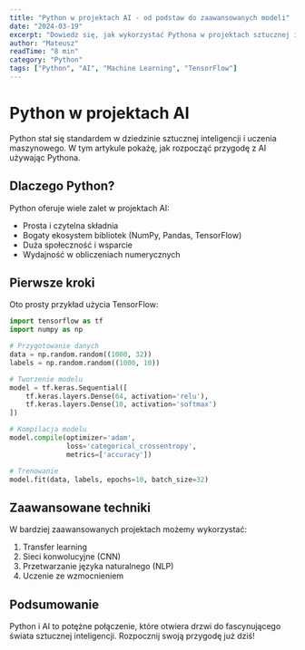 ```yaml
---
title: "Python w projektach AI - od podstaw do zaawansowanych modeli"
date: "2024-03-19"
excerpt: "Dowiedz się, jak wykorzystać Pythona w projektach sztucznej inteligencji, od prostych skryptów po zaawansowane modele uczenia maszynowego."
author: "Mateusz"
readTime: "8 min"
category: "Python"
tags: ["Python", "AI", "Machine Learning", "TensorFlow"]
---
```


# Python w projektach AI

Python stał się standardem w dziedzinie sztucznej inteligencji i uczenia maszynowego. W tym artykule pokażę, jak rozpocząć przygodę z AI używając Pythona.

## Dlaczego Python?

Python oferuje wiele zalet w projektach AI:

- Prosta i czytelna składnia
- Bogaty ekosystem bibliotek (NumPy, Pandas, TensorFlow)
- Duża społeczność i wsparcie
- Wydajność w obliczeniach numerycznych

## Pierwsze kroki

Oto prosty przykład użycia TensorFlow:

```python
import tensorflow as tf
import numpy as np

# Przygotowanie danych
data = np.random.random((1000, 32))
labels = np.random.random((1000, 10))

# Tworzenie modelu
model = tf.keras.Sequential([
    tf.keras.layers.Dense(64, activation='relu'),
    tf.keras.layers.Dense(10, activation='softmax')
])

# Kompilacja modelu
model.compile(optimizer='adam',
              loss='categorical_crossentropy',
              metrics=['accuracy'])

# Trenowanie
model.fit(data, labels, epochs=10, batch_size=32)
```

## Zaawansowane techniki

W bardziej zaawansowanych projektach możemy wykorzystać:

1. Transfer learning
2. Sieci konwolucyjne (CNN)
3. Przetwarzanie języka naturalnego (NLP)
4. Uczenie ze wzmocnieniem

## Podsumowanie

Python i AI to potężne połączenie, które otwiera drzwi do fascynującego świata sztucznej inteligencji. Rozpocznij swoją przygodę już dziś! 